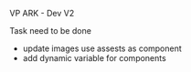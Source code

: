 VP ARK - Dev V2 

Task need to be done 
- update images use assests as component
- add dynamic variable for components 